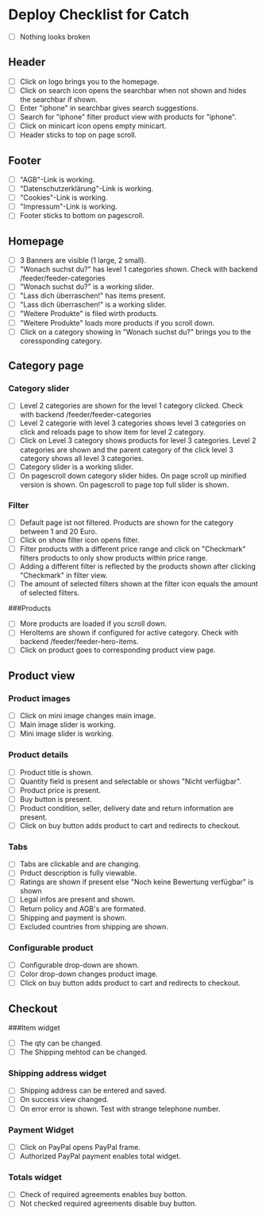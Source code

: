 # Deploy Checklist for Catch
- [ ] Nothing looks broken
 
## Header
- [ ] Click on logo brings you to the homepage.
- [ ] Click on search icon opens the searchbar when not shown and hides the searchbar if shown.
- [ ] Enter "iphone" in searchbar gives search suggestions.
- [ ] Search for "iphone" filter product view with products for "iphone".
- [ ] Click on minicart icon opens empty minicart.
- [ ] Header sticks to top on page scroll.

## Footer
- [ ] "AGB"-Link is working.
- [ ] "Datenschutzerklärung"-Link is working.
- [ ] "Cookies"-Link is working.
- [ ] "Impressum"-Link is working.
- [ ] Footer sticks to bottom on pagescroll.

## Homepage
- [ ] 3 Banners are visible (1 large, 2 small).
- [ ] "Wonach suchst du?" has level 1 categories shown. Check with backend /feeder/feeder-categories
- [ ] "Wonach suchst du?" is a working slider.
- [ ] "Lass dich überraschen!" has items present.
- [ ] "Lass dich überraschen!" is a working slider.
- [ ] "Weitere Produkte" is filed wirth products.
- [ ] "Weitere Produkte" loads more products if you scroll down.
- [ ] Click on a category showing in "Wonach suchst du?" brings you to the coressponding category.

## Category page

### Category slider
- [ ] Level 2 categories are shown for the level 1 category clicked. Check with backend /feeder/feeder-categories
- [ ] Level 2 categorie with level 3 categories shows level 3 categories on click and reloads page to show item for level 2 category.
- [ ] Click on Level 3 category shows products for level 3 categories. Level 2 categories are shown and the parent category of the click level 3 category shows all level 3 categories.
- [ ] Category slider is a working slider.
- [ ] On pagescroll down category slider hides. On page scroll up minified version is shown. On pagescroll to page top full slider is shown.

### Filter
- [ ] Default page ist not filtered. Products are shown for the category between 1 and 20 Euro.
- [ ] Click on show filter icon opens filter.
- [ ] Filter products with a different price range and click on "Checkmark" filters products to only show products within price range.
- [ ] Adding a different filter is reflected by the products shown after clicking "Checkmark" in filter view.
- [ ] The amount of selected filters shown at the filter icon equals the amount of selected filters.

###Products
- [ ] More products are loaded if you scroll down.
- [ ] HeroItems are shown if configured for active category. Check with backend /feeder/feeder-hero-items.
- [ ] Click on product goes to corresponding product view page. 

## Product view

### Product images
- [ ] Click on mini image changes main image.
- [ ] Main image slider is working.
- [ ] Mini image slider is working.

### Product details
- [ ] Product title is shown.
- [ ] Quantity field is present and selectable or shows "Nicht verfügbar".
- [ ] Product price is present.
- [ ] Buy button is present.
- [ ] Product condition, seller, delivery date and return information are present.
- [ ] Click on buy button adds product to cart and redirects to checkout.

### Tabs
- [ ] Tabs are clickable and are changing.
- [ ] Prduct description is fully viewable.
- [ ] Ratings are shown if present else "Noch keine Bewertung verfügbar" is shown
- [ ] Legal infos are present and shown.
- [ ] Return policy and AGB's are formated.
- [ ] Shipping and payment is shown.
- [ ] Excluded countries from shipping are shown.

### Configurable product
- [ ] Configurable drop-down are shown.
- [ ] Color drop-down changes product image.
- [ ] Click on buy button adds product to cart and redirects to checkout.

## Checkout

###Item widget
- [ ] The qty can be changed.
- [ ] The Shipping mehtod can be changed.

### Shipping address widget
- [ ] Shipping address can be entered and saved.
- [ ] On success view changed.
- [ ] On error error is shown. Test with strange telephone number.

### Payment Widget
- [ ] Click on PayPal opens PayPal frame.
- [ ] Authorized PayPal payment enables total widget.

### Totals widget
- [ ] Check of required agreements enables buy botton.
- [ ] Not checked required agreements disable buy button.
